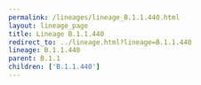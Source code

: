 ```yaml
---
permalink: /lineages/lineage_B.1.1.440.html
layout: lineage_page
title: Lineage B.1.1.440
redirect_to: ../lineage.html?lineage=B.1.1.440
lineage: B.1.1.440
parent: B.1.1
children: ['B.1.1.440']
---
```

